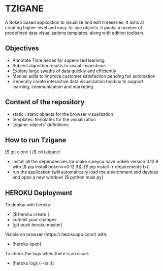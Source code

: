 # TZIGANE

A Bokeh based application to visualize and edit timeseries.
It aims at creating higher-level and easy-to-use objects. It packs a number of predefined data visualizations templates, along with edition toolbars. 

## Objectives
- Annotate Time Series for supervised learning
- Subject algorithm results to visual inspections
- Explore large swaths of data quickly and efficiently
- Manual edits to improve customer satisfaction pending full automation
- Generally create interactive data visualization toolbox to support learning, communication and marketing

## Content of the repository
- static : static objects for the browser visualization
- templates: templates for the visualization
- tzigane: objects' definitions.

## How to run Tzigane
 [$ git clone <link to git repo>]
 [$ cd tzigane]
- install all the dependencies (or make sureyou have bokeh version 0.12.9 with [$ pip install bokeh==0.12.9]):
 [$ pip install -r requirements.txt]
- run the application (will automatically load the environment and devices and open a new window)
 [$ python main.py]


## HEROKU Deployment
To deploy with heroku:
- [$ heroku create <name>]
- commit your changes
- [git push heroku master]

Visible on browser (https://<name>.herokuapp.com/) with:
- [heroku open]

To check the logs when there is an issue:
- [heroku logs (--tail)]
